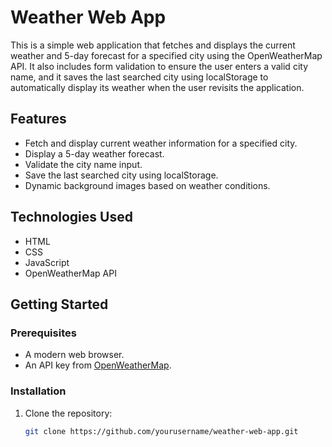 # Weather Web App

This is a simple web application that fetches and displays the current weather and 5-day forecast for a specified city using the OpenWeatherMap API. It also includes form validation to ensure the user enters a valid city name, and it saves the last searched city using localStorage to automatically display its weather when the user revisits the application.

## Features

- Fetch and display current weather information for a specified city.
- Display a 5-day weather forecast.
- Validate the city name input.
- Save the last searched city using localStorage.
- Dynamic background images based on weather conditions.

## Technologies Used

- HTML
- CSS
- JavaScript
- OpenWeatherMap API

## Getting Started

### Prerequisites

- A modern web browser.
- An API key from [OpenWeatherMap](https://openweathermap.org/).

### Installation

1. Clone the repository:
   ```sh
   git clone https://github.com/yourusername/weather-web-app.git
